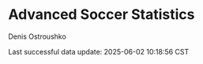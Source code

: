 # Advanced Soccer Statistics
Denis Ostroushko

<!-- gfm -->

Last successful data update: 2025-06-02 10:18:56 CST
